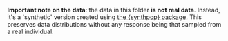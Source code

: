 **Important note on the data**: the data in this folder **is not real data**. Instead, it's a 'synthetic' version created using [the {synthpop} package](https://cran.r-project.org/web/packages/synthpop/vignettes/synthpop.pdf). This preserves data distributions without any response being that sampled from a real individual.